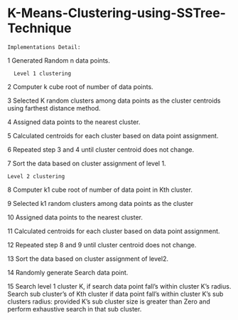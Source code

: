 # K-Means-Clustering-using-SSTree-Technique

    Implementations Detail:

1	Generated Random n data points.

      Level 1 clustering

2	Computer k cube root of number of data points.

3	Selected K random clusters among data points as the cluster centroids using farthest distance method.

4	Assigned data points to the nearest cluster.

5	Calculated centroids for each cluster based on data point assignment.

6	Repeated step 3 and 4 until cluster centroid does not change.

7	Sort the data based on cluster assignment of level 1.

    Level 2 clustering

8	Computer k1 cube root of number of data point in Kth cluster.

9	Selected k1 random clusters among data points as the cluster

10	Assigned data points to the nearest cluster.

11	Calculated centroids for each cluster based on data point assignment.

12	Repeated step 8 and 9 until cluster centroid does not change.

13	Sort the data based on cluster assignment of level2.

14	Randomly generate Search data point.

15	Search level 1 cluster K, if search data point fall’s within cluster K’s radius. Search sub cluster’s of Kth cluster if data point fall’s within cluster K’s sub clusters radius: provided K’s sub cluster size is greater than Zero and perform exhaustive search in that sub cluster.
